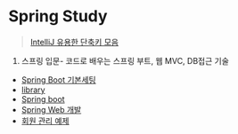 
# Spring Study

> [IntelliJ 유용한 단축키 모음](Spring1/IntelliJ.md)

1. 스프링 입문- 코드로 배우는 스프링 부트, 웹 MVC, DB접근 기술

- [Spring Boot 기본세팅](Spring1/Setting.md)
- [library](Spring1/Library.md)
- [Spring boot](Spring1/SpringBoot.md)
- [Spring Web 개발](Spring1/SpringWeb.md)
- [회원 관리 예제](Spring1/Example1.md)

